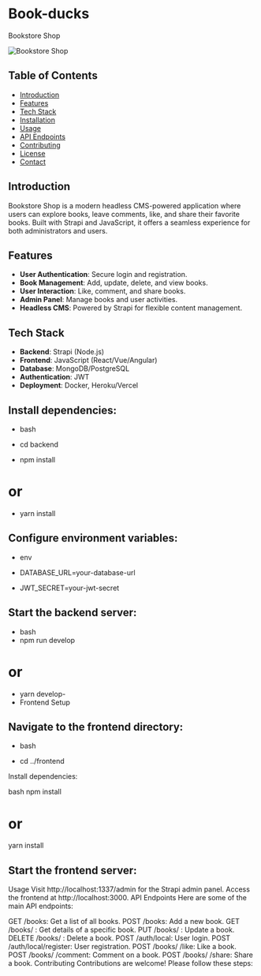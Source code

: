# Book-ducks
Bookstore Shop

![Bookstore Shop]()

## Table of Contents

- [Introduction](#introduction)
- [Features](#features)
- [Tech Stack](#tech-stack)
- [Installation](#installation)
- [Usage](#usage)
- [API Endpoints](#api-endpoints)
- [Contributing](#contributing)
- [License](#license)
- [Contact](#contact)

## Introduction

Bookstore Shop is a modern headless CMS-powered application where users can explore books, leave comments, like, and share their favorite books. Built with Strapi and JavaScript, it offers a seamless experience for both administrators and users.

## Features

- **User Authentication**: Secure login and registration.
- **Book Management**: Add, update, delete, and view books.
- **User Interaction**: Like, comment, and share books.
- **Admin Panel**: Manage books and user activities.
- **Headless CMS**: Powered by Strapi for flexible content management.

## Tech Stack

- **Backend**: Strapi (Node.js)
- **Frontend**: JavaScript (React/Vue/Angular)
- **Database**: MongoDB/PostgreSQL
- **Authentication**: JWT
- **Deployment**: Docker, Heroku/Vercel

## Install dependencies:

- bash
  
- cd backend
- npm install
# or
- yarn install

## Configure environment variables:

- env

- DATABASE_URL=your-database-url
- JWT_SECRET=your-jwt-secret

## Start the backend server:

- bash
- npm run develop
# or
- yarn develop-
- Frontend Setup

## Navigate to the frontend directory:

- bash

- cd ../frontend

  
Install dependencies:

bash
npm install
# or
yarn install

## Start the frontend server:


Usage
Visit http://localhost:1337/admin for the Strapi admin panel.
Access the frontend at http://localhost:3000.
API Endpoints
Here are some of the main API endpoints:

GET /books: Get a list of all books.
POST /books: Add a new book.
GET /books/
: Get details of a specific book.
PUT /books/
: Update a book.
DELETE /books/
: Delete a book.
POST /auth/local: User login.
POST /auth/local/register: User registration.
POST /books/
/like: Like a book.
POST /books/
/comment: Comment on a book.
POST /books/
/share: Share a book.
Contributing
Contributions are welcome! Please follow these steps:
